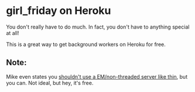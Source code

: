 # girl\_friday on Heroku

You don't really have to do much. In fact, you don't have to anything special at all!

This is a great way to get background workers on Heroku for free.

## Note:
Mike even states you [shouldn't use a EM/non-threaded server like thin](https://github.com/mperham/girl_friday/wiki/FAQ), but you can. Not ideal, but hey, it's free.
